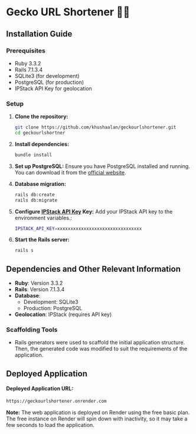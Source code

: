 # Gecko URL Shortener  🦎🔗

## Installation Guide

### Prerequisites
- Ruby 3.3.2
- Rails 7.1.3.4
- SQLite3 (for development)
- PostgreSQL (for production)
- IPStack API Key for geolocation

### Setup

1. **Clone the repository:**
    ```sh
    git clone https://github.com/khushaalan/geckourlshortener.git
    cd geckourlshortner
    ```

2. **Install dependencies:**
    ```sh
    bundle install
    ```

3. **Set up PostgreSQL:**
    Ensure you have PostgreSQL installed and running. You can download it from the [official website](https://www.postgresql.org/).

4. **Database migration:**
    ```sh
    rails db:create
    rails db:migrate
    ```

5. **Configure [IPStack API Key](https://ipstack.com/) Key:**
    Add your IPStack API key to the environment variables.:
    ```sh
    IPSTACK_API_KEY=xxxxxxxxxxxxxxxxxxxxxxxxxxxxxxxx
    ```

6. **Start the Rails server:**
    ```sh
    rails s
    ```

## Dependencies and Other Relevant Information

- **Ruby**: Version 3.3.2
- **Rails**: Version 7.1.3.4
- **Database**: 
  - Development: SQLite3
  - Production: PostgreSQL
- **Geolocation**: IPStack (requires API key)

### Scaffolding Tools
- Rails generators were used to scaffold the initial application structure. Then, the generated code was modified to suit the requirements of the application.

## Deployed Application

#### Deployed Application URL:
```sh
https://geckourlshortener.onrender.com
```


**Note:** The web application is deployed on Render using the free basic plan. The free instance on Render will spin down with inactivity, so it may take a few seconds to load the application.

